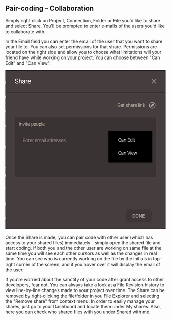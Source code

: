 ## Pair-coding – Collaboration

Simply right click on Project, Connection, Folder or File you'd like to share and select Share. You'll be prompted to enter e-mails of the users you'd like to collaborate with. 

In the Email field you can enter the email of the user that you want to share your file to. 
You can also set permissions for that share. Permissions are located on the right side and allow you to choose what limitations will your friend have while working on your project. You can choose between "Can Edit" and "Can View".

![shareviewedit](images/shareviewedit.png "shareviewedit")


Once the Share is made, you can pair code with other user (which has access to your shared files) immediately - simply open the shared file and start coding. If both you and the other user are working on same file at the same time you will see each other cursors as well as the changes in real time. You can see who is currently working on the file by the initials in top-right corner of the screen, and if you hover over it will display the email of the user:

If you're worried about the sanctity of your code after grant access to other developers, fear not. You can always take a look at a File Revision history to view line-by-line changes made to your project over time.
The Share can be removed by right-clicking the file/folder in you File Explorer and selecting the "Remove share" from context menu:
In order to easily manage your shares, just go to your Dashboard and locate them under My shares. Also, here you can check who shared files with you under Shared with me. 

